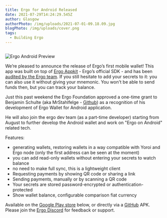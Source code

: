 ```yaml
---
title: Ergo for Android Released
date: 2021-07-29T14:24:29.545Z
author: Glasgow
authorPhoto: /img/uploads/2021-07-01-09.18.09.jpg
blogPhoto: /img/uploads/cover.png
tags:
  - Building Ergo
---
```

![](<>)


![Ergo Android Preview](https://lh6.googleusercontent.com/nlzznrKdBr0ISyq6R87oXSkBe7lHiYbky_4B5QPjAM6R1jhyV38pgvbN2tNGupNikpO9KrGsx3P4Uy5lQOq3LkUKshHr67bVH9S4qnoy8F7aeK4GT2aDTu3H5ltRe-XHlbxw5Po4)

We’re pleased to announce the release of Ergo’s first mobile wallet! This app was built on top of [Ergo Appkit](https://github.com/aslesarenko/ergo-appkit) - Ergo’s official SDK - and has been [audited by the Ergo team](https://twitter.com/ergoplatformorg/status/1417039106576633857). If you still hesitate to add your secrets to it: you can also use it without giving your mnemonic. You won't be able to send funds then, but you can track your balance.

Just this past weekend the Ergo Foundation approved a one-time grant to Benjamin Schulte (aka MrStahlfelge - [Github](https://github.com/MrStahlfelge)) as a recognition of his development of Ergo Wallet for Android application.

He will also join the ergo dev team (as a part-time developer) starting from August to further develop the Android wallet and work on "Ergo on Android" related tech.

Features:

* generating wallets, restoring wallets in a way compatible with Yoroi and Ergo node (only the first address can be seen at the moment)
* you can add read-only wallets without entering your secrets to watch balance
* no need to make full sync, this is a lightweight client
* Requesting payments by showing QR code or sharing a link
* Sending payments, manually or by scanning a QR code
* Your secrets are stored password-encrypted or authentication-protected
* Show wallet balance, configurable comparison fiat currency

Available on the [Google Play store](https://play.google.com/store/apps/details?id=org.ergoplatform.android) below, or directly via a [GitHub](https://github.com/MrStahlfelge/ergo-wallet-android) APK. Please join the [Ergo Discord](https://discord.gg/kj7s7nb) for feedback or support.